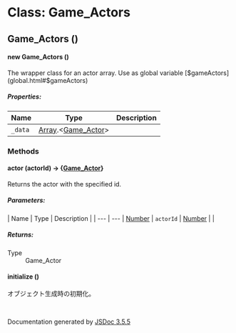 # Class: Game_Actors

## Game_Actors ()

#### new Game_Actors ()

The wrapper class for an actor array. Use as global variable [$gameActors](global.html#$gameActors)

##### Properties:

| Name | Type | Description |
| --- | --- | --- |
| `_data` | [Array](Array.md).<[Game_Actor](Game_Actor.md)> |  |

<dl>
</dl>

### Methods

#### actor (actorId) → {[Game_Actor](Game_Actor.md)}


Returns the actor with the specified id.

##### Parameters:

| Name | Type | Description |
| --- | --- | [Number](Number.md)
| `actorId` | [Number](Number.md) |  |

<dl>
</dl>

##### Returns:

<dl>
                <dt> Type </dt>
                <dd>
                    <span><a>Game_Actor</a></span>
                </dd>
            </dl>

#### initialize ()


 オブジェクト生成時の初期化。
<dl>
</dl>


 <br>

  Documentation generated by [JSDoc 3.5.5](https://github.com/jsdoc3/jsdoc)
